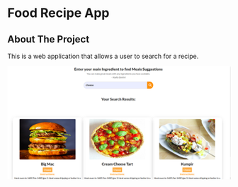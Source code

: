 # Food Recipe App
<h2> About The Project</h2>
<p>This is a web application that allows a user to search for a recipe.</p>
<p><img src="demo.png" alt="" style=""></p>